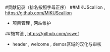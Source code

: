 #贡献记录（排名按照字母正序）
##MIKUScallion , <https://github.com/MIKUScallion>
* 项目管理 , 网站维护

##施育德 , <https://github.com/cswef>
* header , welcome , demos区域的汉化与审核

